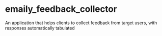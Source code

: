 # emaily_feedback_collector
An application that helps clients to collect feedback from target users, with responses automatically tabulated
